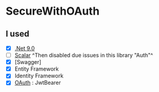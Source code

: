 # SecureWithOAuth

## I used
- [x] [.Net 9.0](https://dotnet.microsoft.com/)
- [ ] [Scalar](https://scalar.com/) ^Then disabled due issues in this library "Auth"^
- [x] [Swagger]
- [x] Entity Framework
- [x] Identity Framework
- [x] [OAuth](https://oauth.net/2/) : JwtBearer
